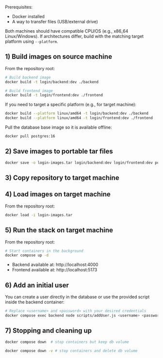 Prerequisites:
- Docker installed
- A way to transfer files (USB/external drive)

Both machines should have compatible CPU/OS (e.g., x86_64 Linux/Windows). If architectures differ, build with the matching target platform using `--platform`.

## 1) Build images on source machine

From the repository root:

```bash
# Build backend image
docker build -t login/backend:dev ./backend

# Build frontend image
docker build -t login/frontend:dev ./frontend
```

If you need to target a specific platform (e.g., for target machine):
```bash
docker build --platform linux/amd64 -t login/backend:dev ./backend
docker build --platform linux/amd64 -t login/frontend:dev ./frontend
```

Pull the database base image so it is available offline:
```bash
docker pull postgres:16
```

## 2) Save images to portable tar files

```bash
docker save -o login-images.tar login/backend:dev login/frontend:dev postgres:16
```

## 3) Copy repository to target machine

## 4) Load images on target machine

From the repository root:
```bash
docker load -i login-images.tar
```

## 5) Run the stack on target machine

From the repository root:
```bash
# Start containers in the background
docker compose up -d
```

- Backend available at: http://localhost:4000
- Frontend available at: http://localhost:5173

## 6) Add an initial user 

You can create a user directly in the database or use the provided script inside the backend container:

```bash
# Replace <username> and <password> with your desired credentials
docker compose exec backend node scripts/addUser.js <username> <password>
```

## 7) Stopping and cleaning up

```bash
docker compose down  # stop containers but keep db volume

docker compose down -v # stop containers and delete db volume
```


